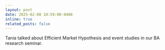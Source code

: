 ```yaml
---
layout: post
date: 2025-02-08 10:59:00-0400
inline: true
related_posts: false
---
```


Tania talked about Efficient Market Hypothesis and event studies in our BA research seminar.
